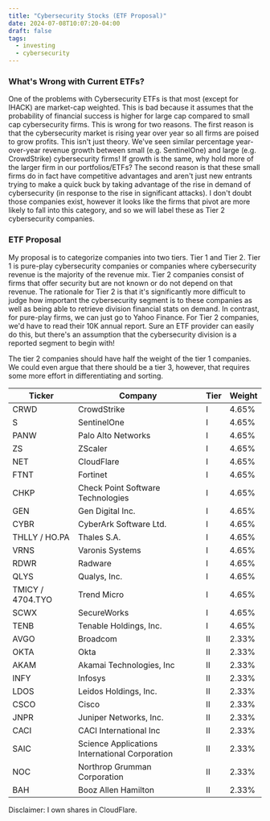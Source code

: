 ```yaml
---
title: "Cybersecurity Stocks (ETF Proposal)"
date: 2024-07-08T10:07:20-04:00
draft: false
tags:
  - investing
  - cybersecurity
---
```


### What's Wrong with Current ETFs?

One of the problems with Cybersecurity ETFs is that most (except for IHACK) are market-cap weighted. This is bad because it assumes that the probability of financial success is higher for large cap compared to small cap cybersecurity firms. This is wrong for two reasons. The first reason is that the cybersecurity market is rising year over year so all firms are poised to grow profits. This isn't just theory. We've seen similar percentage year-over-year revenue growth between small (e.g. SentinelOne) and large (e.g. CrowdStrike) cybersecurity firms! If growth is the same, why hold more of the larger firm in our portfolios/ETFs? The second reason is that these small firms do in fact have competitive advantages and aren't just new entrants trying to make a quick buck by taking advantage of the rise in demand of cybersecurity (in response to the rise in significant attacks). I don't doubt those companies exist, however it looks like the firms that pivot are more likely to fall into this category, and so we will label these as Tier 2 cybersecurity companies.

### ETF Proposal

My proposal is to categorize companies into two tiers. Tier 1 and Tier 2. Tier 1 is pure-play cybersecurity companies or companies where cybersecurity revenue is the majority of the revenue mix. Tier 2 companies consist of firms that offer security but are not known or do not depend on that revenue. The rationale for Tier 2 is that it's significantly more difficult to judge how important the cybersecurity segment is to these companies as well as being able to retrieve division financial stats on demand. In contrast, for pure-play firms, we can just go to Yahoo Finance. For Tier 2 companies, we'd have to read their 10K annual report. Sure an ETF provider can easily do this, but there's an assumption that the cybersecurity division is a reported segment to begin with!

The tier 2 companies should have half the weight of the tier 1 companies. We could even argue that there should be a tier 3, however, that requires some more effort in differentiating and sorting.

Ticker | Company | Tier | Weight
--- | --- | --- | ---
CRWD | CrowdStrike | I | 4.65%
S | SentinelOne | I | 4.65%
PANW | Palo Alto Networks | I | 4.65%
ZS | ZScaler | I | 4.65%
NET | CloudFlare | I | 4.65%
FTNT | Fortinet | I | 4.65%
CHKP | Check Point Software Technologies | I | 4.65%
GEN | Gen Digital Inc. | I | 4.65%
CYBR | CyberArk Software Ltd. | I | 4.65%
THLLY / HO.PA | Thales S.A. | I | 4.65%
VRNS | Varonis Systems | I | 4.65%
RDWR | Radware | I | 4.65%
QLYS | Qualys, Inc. | I | 4.65%
TMICY / 4704.TYO | Trend Micro | I | 4.65%
SCWX | SecureWorks | I | 4.65%
TENB | Tenable Holdings, Inc. | I | 4.65%
AVGO | Broadcom | II | 2.33%
OKTA | Okta | II | 2.33%
AKAM | Akamai Technologies, Inc | II | 2.33%
INFY | Infosys | II | 2.33%
LDOS | Leidos Holdings, Inc. | II | 2.33%
CSCO | Cisco | II | 2.33%
JNPR | Juniper Networks, Inc. | II | 2.33%
CACI | CACI International Inc | II | 2.33%
SAIC | Science Applications International Corporation | II | 2.33%
NOC | Northrop Grumman Corporation | II | 2.33%
BAH | Booz Allen Hamilton | II | 2.33%

Disclaimer: I own shares in CloudFlare.
